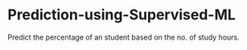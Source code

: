 # Prediction-using-Supervised-ML
Predict the percentage of an student based on the no. of study hours.
